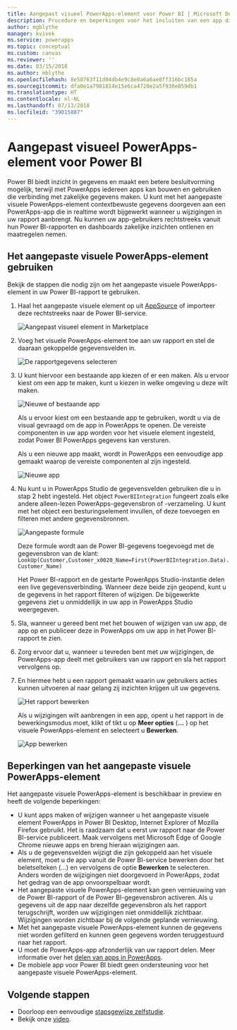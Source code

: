 ```yaml
---
title: Aangepast visueel PowerApps-element voor Power BI | Microsoft Docs
description: Procedure en beperkingen voor het insluiten van een app die gebruikmaakt van dezelfde gegevensbron en kan worden gefilterd zoals andere rapportitems in Power BI
author: mgblythe
manager: kvivek
ms.service: powerapps
ms.topic: conceptual
ms.custom: canvas
ms.reviewer: ''
ms.date: 03/15/2018
ms.author: mblythe
ms.openlocfilehash: 8e50763f11d04db4e9c8e0a6a6ae8ff316bc185a
ms.sourcegitcommit: dfa0e1a7981814e15e6ca4720e2a5f930e859db1
ms.translationtype: HT
ms.contentlocale: nl-NL
ms.lasthandoff: 07/13/2018
ms.locfileid: "39015887"
---
```

# <a name="powerapps-custom-visual-for-power-bi"></a>Aangepast visueel PowerApps-element voor Power BI

Power BI biedt inzicht in gegevens en maakt een betere besluitvorming mogelijk, terwijl met PowerApps iedereen apps kan bouwen en gebruiken die verbinding met zakelijke gegevens maken. U kunt met het aangepaste visuele PowerApps-element contextbewuste gegevens doorgeven aan een PowerApps-app die in realtime wordt bijgewerkt wanneer u wijzigingen in uw rapport aanbrengt. Nu kunnen uw app-gebruikers rechtstreeks vanuit hun Power BI-rapporten en dashboards zakelijke inzichten ontlenen en maatregelen nemen.

## <a name="using-the-powerapps-custom-visual"></a>Het aangepaste visuele PowerApps-element gebruiken

Bekijk de stappen die nodig zijn om het aangepaste visuele PowerApps-element in uw Power BI-rapport te gebruiken.

1. Haal het aangepaste visuele element op uit [AppSource](https://appsource.microsoft.com/product/power-bi-visuals/WA104381378?tab=Overview) of importeer deze rechtstreeks naar de Power BI-service.

    ![Aangepast visueel element in Marketplace](./media/powerapps-custom-visual/powerapps-store.png) 

2. Voeg het visuele PowerApps-element toe aan uw rapport en stel de daaraan gekoppelde gegevensvelden in.

    ![De rapportgegevens selecteren](./media/powerapps-custom-visual/add-visual-set-data.png)

3. U kunt hiervoor een bestaande app kiezen of er een maken. Als u ervoor kiest om een app te maken, kunt u kiezen in welke omgeving u deze wilt maken.

    ![Nieuwe of bestaande app](./media/powerapps-custom-visual/create-new-or-choose-app.png)

    Als u ervoor kiest om een bestaande app te gebruiken, wordt u via de visual gevraagd om de app in PowerApps te openen. De vereiste componenten in uw app worden voor het visuele element ingesteld, zodat Power BI PowerApps gegevens kan versturen.

    Als u een nieuwe app maakt, wordt in PowerApps een eenvoudige app gemaakt waarop de vereiste componenten al zijn ingesteld.

    ![Nieuwe app](./media/powerapps-custom-visual/new-app.png)

4. Nu kunt u in PowerApps Studio de gegevensvelden gebruiken die u in stap 2 hebt ingesteld. Het object `PowerBIIntegration` fungeert zoals elke andere alleen-lezen PowerApps-gegevensbron of -verzameling. U kunt met het object een besturingselement invullen, of deze toevoegen en filteren met andere gegevensbronnen.

    ![Aangepaste formule](./media/powerapps-custom-visual/custom-formula.png)

    Deze formule wordt aan de Power BI-gegevens toegevoegd met de gegevensbron van de klant: `LookUp(Customer,Customer_x0020_Name=First(PowerBIIntegration.Data).Customer_Name)`

   Het Power BI-rapport en de gestarte PowerApps Studio-instantie delen een live gegevensverbinding. Wanneer deze beide zijn geopend, kunt u de gegevens in het rapport filteren of wijzigen. De bijgewerkte gegevens ziet u onmiddellijk in uw app in PowerApps Studio weergegeven.

5. Sla, wanneer u gereed bent met het bouwen of wijzigen van uw app, de app op en publiceer deze in PowerApps om uw app in het Power BI-rapport te zien.

6. Zorg ervoor dat u, wanneer u tevreden bent met uw wijzigingen, de PowerApps-app deelt met gebruikers van uw rapport en sla het rapport vervolgens op.

7. En hiermee hebt u een rapport gemaakt waarin uw gebruikers acties kunnen uitvoeren al naar gelang zij inzichten krijgen uit uw gegevens.

    ![Het rapport bewerken](./media/powerapps-custom-visual/working-report.gif)

    Als u wijzigingen wilt aanbrengen in een app, opent u het rapport in de bewerkingsmodus moet, klikt of tikt u op **Meer opties** (**...** ) op het visuele PowerApps-element en selecteert u **Bewerken**.

    ![App bewerken](./media/powerapps-custom-visual/edit-app.png)

## <a name="limitations-of-the-powerapps-custom-visual"></a>Beperkingen van het aangepaste visuele PowerApps-element

Het aangepaste visuele PowerApps-element is beschikbaar in preview en heeft de volgende beperkingen:

- U kunt apps maken of wijzigen wanneer u het aangepaste visuele element PowerApps in Power BI Desktop, Internet Explorer of Mozilla Firefox gebruikt. Het is raadzaam dat u eerst uw rapport naar de Power BI-service publiceert. Maak vervolgens met Microsoft Edge of Google Chrome nieuwe apps en breng hieraan wijzigingen aan.
- Als u de gegevensvelden wijzigt die zijn gekoppeld aan het visuele element, moet u de app vanuit de Power BI-service bewerken door het beletselteken (...) en vervolgens de optie **Bewerken** te selecteren. Anders worden de wijzigingen niet doorgevoerd in PowerApps, zodat het gedrag van de app onvoorspelbaar wordt.
- Het aangepaste visuele PowerApps-element kan geen vernieuwing van de Power BI-rapport of de Power BI-gegevensbron activeren. Als u gegevens uit de app naar dezelfde gegevensbron als het rapport terugschrijft, worden uw wijzigingen niet onmiddellijk zichtbaar. Wijzigingen worden zichtbaar bij de volgende geplande vernieuwing.
- Met het aangepaste visuele PowerApps-element kunnen de gegevens niet worden gefilterd en kunnen geen gegevens worden teruggestuurd naar het rapport.
- U moet de PowerApps-app afzonderlijk van uw rapport delen. Meer informatie over het [delen van apps in PowerApps](share-app.md).
- De mobiele app voor Power BI biedt geen ondersteuning voor het aangepaste visuele PowerApps-element.

## <a name="next-steps"></a>Volgende stappen

* Doorloop een eenvoudige [stapsgewijze zelfstudie](embed-powerapps-powerbi.md).
* Bekijk onze [video](https://aka.ms/powerappscustomvisualvideo).